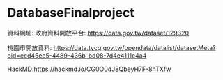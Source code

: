 # DatabaseFinalproject

資料網址: 
政府資料開放平台: https://data.gov.tw/dataset/129320

桃園市開放資料: https://data.tycg.gov.tw/opendata/datalist/datasetMeta?oid=ecd45ee5-4489-436b-bd08-7d4e4111c4a4

HackMD:https://hackmd.io/CG0O0dJ8QbeyH7F-8hTXfw
